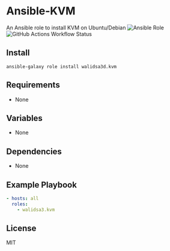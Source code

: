 # Ansible-KVM
An Ansible role to install KVM on Ubuntu/Debian
![Ansible Role](https://img.shields.io/ansible/role/d/walidsa3d/kvm)
![GitHub Actions Workflow Status](https://img.shields.io/github/actions/workflow/status/walidsa3d/kvm/main.yml)

Install
------------
```
ansible-galaxy role install walidsa3d.kvm

```

Requirements
------------

- None

Variables
--------------
- None

Dependencies
------------
- None

Example Playbook
----------------
```yaml
- hosts: all
  roles:
    - walidsa3.kvm
```
License
-------

MIT